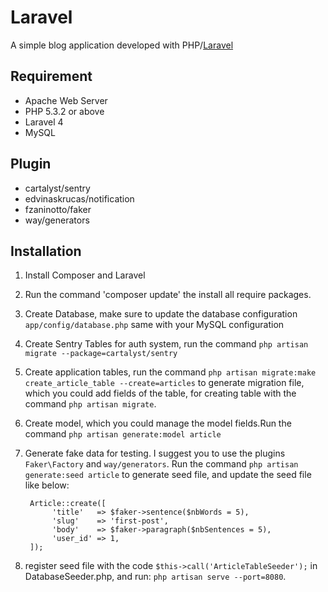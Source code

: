 Laravel
===

A simple blog application developed with PHP/[Laravel](http://laravel.com)

## Requirement

* Apache Web Server
* PHP 5.3.2 or above
* Laravel 4
* MySQL

## Plugin
* cartalyst/sentry
* edvinaskrucas/notification
* fzaninotto/faker
* way/generators

## Installation
1. Install Composer and Laravel
2. Run the command 'composer update' the install all require packages.
3. Create Database, make sure to update the database configuration  `app/config/database.php` same with your MySQL configuration
4. Create Sentry Tables for auth system, run the command `php artisan migrate --package=cartalyst/sentry`
5. Create application tables, run the command `php artisan migrate:make create_article_table --create=articles` to generate migration file, which you could add fields of the table, for creating table with the command `php artisan migrate`.
6. Create model, which you could manage the model fields.Run the command `php artisan generate:model article`
7. Generate fake data for testing. I suggest you to use the plugins `Faker\Factory` and `way/generators`. Run the command `php artisan generate:seed article` to generate seed file, and update the seed file like below:
	
		Article::create([   
		     'title'   => $faker->sentence($nbWords = 5),  
		     'slug'    => 'first-post',   
		     'body'    => $faker->paragraph($nbSentences = 5),   
		     'user_id' => 1,
		]);

8. register seed file with the code `$this->call('ArticleTableSeeder');` in DatabaseSeeder.php, and run: `php artisan serve --port=8080`.


